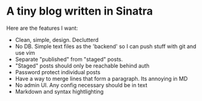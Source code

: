 # A tiny blog written in Sinatra

Here are the features I want:
* Clean, simple, design. Declutterd
* No DB. Simple text files as the 'backend' so I can push stuff with git and use vim
* Separate "published" from "staged" posts.
* "Staged" posts should only be reachable behind auth
* Password protect individual posts
* Have a way to merge lines that form a paragraph. Its annoying in MD
* No admin UI. Any config necessary should be in text
* Markdown and syntax hightlighting

